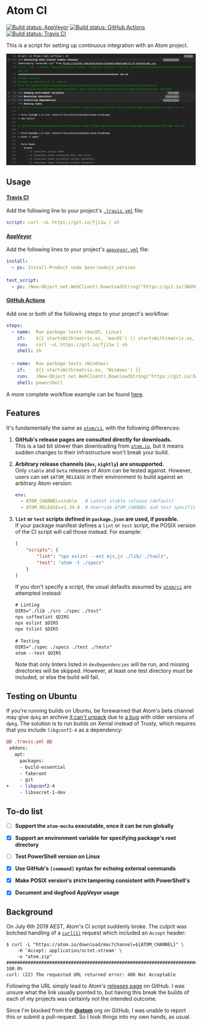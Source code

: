 <!-- -*- tab-width: 4; -*- vim: set ts=4 noet: -->

Atom CI
=======
[![Build status: AppVeyor][AppVeyor-badge]][AppVeyor-link]
[![Build status: GitHub Actions][Actions-badge]][Actions-link]
[![Build status: Travis CI][TravisCI-badge]][TravisCI-link]

This is a script for setting up continuous integration with an Atom project.

[![They're collapsible, baby.](preview.png)][Live-example]


Usage
-----

#### [Travis CI][] ####
Add the following line to your project's [`.travis.yml`][] file:

~~~yaml
script: curl -sL https://git.io/fji1w | sh
~~~


#### [AppVeyor][] ####
Add the following lines to your project's [`appveyor.yml`][] file:

~~~yaml
install:
  - ps: Install-Product node $env:nodejs_version

test_script:
  - ps: (New-Object net.WebClient).DownloadString("https://git.io/JWdh6") | iex
~~~


#### [GitHub Actions][] ####
Add one or both of the following steps to your project's workflow:

~~~yaml
steps:
  - name:  Run package tests (macOS, Linux)
    if:    ${{ startsWith(matrix.os, 'macOS') || startsWith(matrix.os, 'Ubuntu') }}
    run:   curl -sL https://git.io/fji1w | sh
    shell: sh

  - name:  Run package tests (Windows)
    if:    ${{ startsWith(matrix.os, 'Windows') }}
    run:   (New-Object net.WebClient).DownloadString("https://git.io/JWdh6") | iex
    shell: powershell
~~~

A more complete workflow example can be found [here](`.github/workflows/ci.yml`).


Features
--------
It's fundamentally the same as [`atom/ci`][], with the following differences:

1.	__GitHub's release pages are consulted directly for downloads.__  
	This is a tad bit slower than downloading from [`atom.io`][],
	but it means sudden changes to their infrastructure won't break your build.

2.	__Arbitrary release channels (`dev`, `nightly`) are unsupported.__  
	Only `stable` and `beta` releases of Atom can be tested against. However, users
	can set `$ATOM_RELEASE` in their environment to build against an arbitrary Atom
	version:
	~~~yaml
	env:
	  - ATOM_CHANNEL=stable   # Latest stable release (default)
	  - ATOM_RELEASE=v1.34.0  # Override ATOM_CHANNEL and test specific version
	~~~

3.	__`lint` or `test` scripts defined in `package.json` are used, if possible.__  
	If your package manifest defines a `lint` or `test` script, the POSIX version
	of the CI script will call those instead. For example:
	~~~json
	{
		"scripts": {
			"lint": "npx eslint --ext mjs,js ./lib/ ./tools",
			"test": "atom -t ./specs"
		}
	}
	~~~
	If you don't specify a script, the usual defaults assumed by [`atom/ci`][] are
	attempted instead:
	~~~shell
	# Linting
	DIRS="./lib ./src ./spec ./test"
	npx coffeelint $DIRS
	npx eslint $DIRS
	npx tslint $DIRS

	# Testing
	DIRS="./spec ./specs ./test ./tests"
	atom --test $DIRS
	~~~
	Note that only linters listed in `devDependencies` will be run, and missing
	directories will be skipped. However, at least one test directory *must* be
	included, or else the build will fail.


Testing on Ubuntu
-----------------
If you're running builds on Ubuntu, be forewarned that Atom's beta channel may
give `dpkg` an archive [it can't unpack](https://github.com/atom/ci/issues/94)
due to [a bug](https://askubuntu.com/q/1065231/) with older versions of `dpkg`.
The solution is to run builds on Xenial instead of Trusty, which requires that
you include `libgconf2-4` as a dependency:

~~~diff
@@ .travis.yml @@
 addons:
   apt:
     packages:
     - build-essential
     - fakeroot
     - git
+    - libgconf2-4
     - libsecret-1-dev
~~~


To-do list
----------
* [ ] **Support the `atom-mocha` executable, once it can be run globally**
* [x] **Support an environment variable for specifying package's root directory**
* [ ] **Test PowerShell version on Linux**
* [x] **Use GitHub's `[command]` syntax for echoing external commands**
* [x] **Make POSIX version's `$PATH` tampering consistent with PowerShell's**
* [x] **Document and dogfood AppVeyor usage**


Background
--------------------------------------------------------------------------------
On July 6th 2019 AEST, Atom's CI script suddenly broke. The culprit was botched
handling of a [`curl(1)`](https://curl.haxx.se/docs/manpage.html) request which
included an `Accept` header:

~~~console
$ curl -L "https://atom.io/download/mac?channel=${ATOM_CHANNEL}" \
	-H 'Accept: application/octet-stream' \
	-o "atom.zip"
######################################################################## 100.0%
curl: (22) The requested URL returned error: 406 Not Acceptable
~~~

Following the URL simply lead to
Atom's [releases page](https://github.com/atom/atom/releases/latest) on GitHub.
I was unsure what the link usually pointed to, but having this break the builds
of each of my projects was certainly *not* the intended outcome.

Since I'm blocked from the [**@atom**](https://github.com/atom) org on GitHub,
I was unable to report this or submit a pull-request. So I took things into my
own hands, as usual.



<!-- Referenced links -->
[APIs]: https://developer.github.com/v3/repos/releases/
[Live-example]:   https://app.travis-ci.com/github/Alhadis/Atom-FormFeeds/jobs/523013011#L80
[Actions-badge]:  https://img.shields.io/github/workflow/status/Alhadis/Atom-CI/Atom%20CI?label=GitHub%20Actions&logo=github
[Actions-link]:   https://github.com/Alhadis/Atom-CI/actions
[AppVeyor-badge]: https://img.shields.io/appveyor/build/Alhadis/Atom-CI?label=AppVeyor&logo=appveyor&logoColor=%23ccc
[AppVeyor-link]:  https://ci.appveyor.com/project/Alhadis/Atom-CI
[TravisCI-badge]: https://img.shields.io/travis/com/Alhadis/Atom-CI?label=Travis%20CI&logo=travis
[TravisCI-link]:  https://travis-ci.com/Alhadis/Atom-CI
[`appveyor.yml`]: https://www.appveyor.com/docs/appveyor-yml/
[`.travis.yml`]: https://docs.travis-ci.com/user/tutorial
[`atom/ci`]: https://github.com/atom/ci
[`atom.io`]: https://atom.io/
[Travis CI]: https://travis-ci.com/
[AppVeyor]: https://appveyor.com/
[GitHub Actions]: https://docs.github.com/en/actions/reference
